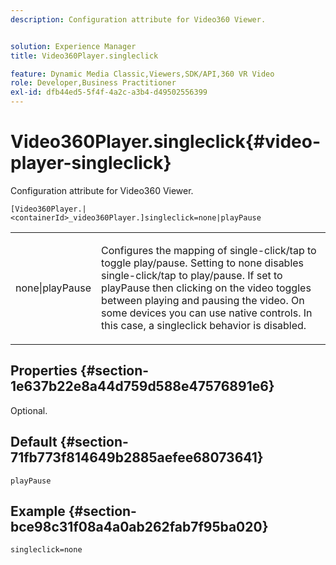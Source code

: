 ```yaml
---
description: Configuration attribute for Video360 Viewer.


solution: Experience Manager
title: Video360Player.singleclick

feature: Dynamic Media Classic,Viewers,SDK/API,360 VR Video
role: Developer,Business Practitioner
exl-id: dfb44ed5-5f4f-4a2c-a3b4-d49502556399
---
```

# Video360Player.singleclick{#video-player-singleclick}

Configuration attribute for Video360 Viewer.

 `[Video360Player.|<containerId>_video360Player.]singleclick=none|playPause`

<table id="table_441553CD34C94A58A9D7CBF772DEDDB6"> 
 <tbody> 
  <tr> 
   <td colname="col1"> <p> <span class="codeph"> none|playPause</span> </p> </td> 
   <td colname="col2"> <p> Configures the mapping of single-click/tap to toggle play/pause. Setting to <span class="codeph"> none</span> disables single-click/tap to play/pause. If set to <span class="codeph"> playPause</span> then clicking on the video toggles between playing and pausing the video. On some devices you can use native controls. In this case, a <span class="codeph"> singleclick</span> behavior is disabled. </p> </td> 
  </tr> 
 </tbody> 
</table>

## Properties {#section-1e637b22e8a44d759d588e47576891e6}

Optional.

## Default {#section-71fb773f814649b2885aefee68073641}

`playPause`

## Example {#section-bce98c31f08a4a0ab262fab7f95ba020}

```
singleclick=none
```
